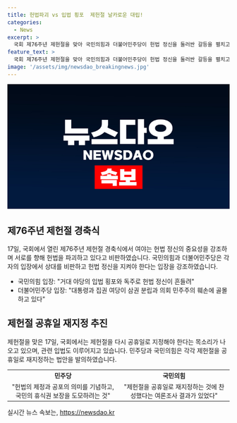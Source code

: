 ```yaml
---
title: 헌법파괴 vs 입법 횡포  제헌절 날카로운 대립!
categories:
  - News
excerpt: >
  국회 제76주년 제헌절을 맞아 국민의힘과 더불어민주당이 헌법 정신을 둘러싼 갈등을 펼치고 있다. 국민의힘은 민주당을 향해 헌법을 파괴하고 있다고 비판하며 규탄대회를 열었고, 반면 민주당은 대통령과 집권당이 헌법 정신을 훼손하고 있다고 주장했다. 이에 우원식 국회의장을 비롯한 여야 지도부는 제헌절 행사에서 이러한 정세를 유감으로 표명했다. 또한 제헌절을 다시 공휴일로 지정하는 입법이 제기되며 관련 논의가 이어지고 있다.
feature_text: >
  국회 제76주년 제헌절을 맞아 국민의힘과 더불어민주당이 헌법 정신을 둘러싼 갈등을 펼치고 있다. 국민의힘은 민주당을 향해 헌법을 파괴하고 있다고 비판하며 규탄대회를 열었고, 반면 민주당은 대통령과 집권당이 헌법 정신을 훼손하고 있다고 주장했다. 이에 우원식 국회의장을 비롯한 여야 지도부는 제헌절 행사에서 이러한 정세를 유감으로 표명했다. 또한 제헌절을 다시 공휴일로 지정하는 입법이 제기되며 관련 논의가 이어지고 있다.
image: '/assets/img/newsdao_breakingnews.jpg'
---
```


<p><img src="/assets/img/newsdao_breakingnews.jpg" alt="bookingtag 속보" /></p>

<h2 data-ke-size="size26">제76주년 제헌절 경축식</h2>

<p data-ke-size="size16">17일, 국회에서 열린 제76주년 제헌절 경축식에서 여야는 헌법 정신의 중요성을 강조하며 서로를 향해 헌법을 파괴하고 있다고 비판하였습니다. 국민의힘과 더불어민주당은 각자의 입장에서 상대를 비판하고 헌법 정신을 지켜야 한다는 입장을 강조하였습니다. </p>

<ul>
    <li>국민의힘 입장: "거대 야당의 입법 횡포와 독주로 헌법 정신이 흔들려"</li>
    <li>더불어민주당 입장: "대통령과 집권 여당이 삼권 분립과 의회 민주주의 훼손에 골몰하고 있다"</li>
</ul>

<h2 data-ke-size="size26">제헌절 공휴일 재지정 추진</h2>

<p data-ke-size="size16">제헌절을 맞은 17일, 국회에서는 제헌절을 다시 공휴일로 지정해야 한다는 목소리가 나오고 있으며, 관련 입법도 이루어지고 있습니다. 민주당과 국민의힘은 각각 제헌절을 공휴일로 재지정하는 법안을 발의하였습니다.</p>

<table>
    <colgroup>
        <col width="50.0%">
        <col width="50.0%">
    </colgroup>
    <tr>
        <td style="text-align: center; height: 17px;"><b>민주당</b></td>
        <td style="text-align: center; height: 17px;"><b>국민의힘</b></td>
    </tr>
    <tr>
        <td style="text-align: center; height: 17px;">"헌법의 제정과 공포의 의미를 기념하고, 국민의 휴식권 보장을 도모하려는 것"</td>
        <td style="text-align: center; height: 17px;">"제헌절을 공휴일로 재지정하는 것에 찬성했다는 여론조사 결과가 있었다"</td>
    </tr>
</table>
실시간 뉴스 속보는, <a href="https://newsdao.kr" rel="dofollow">https://newsdao.kr</a>


